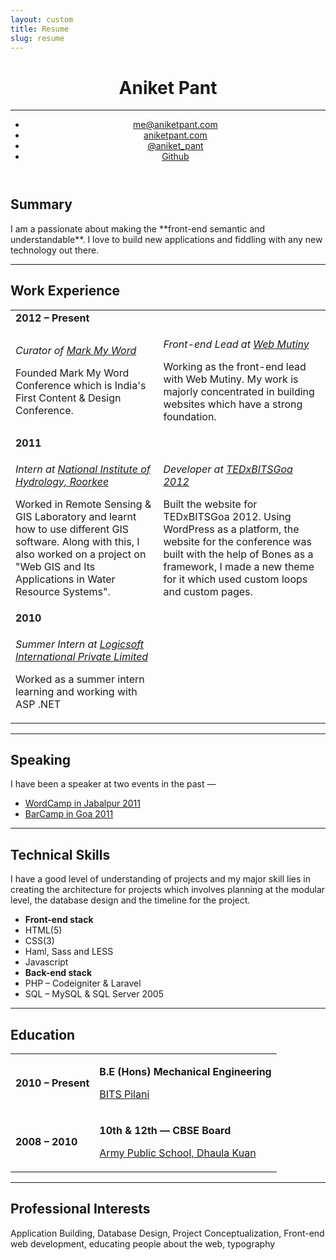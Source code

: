 ```yaml
---
layout: custom
title: Resume
slug: resume
---
```


<div class="header-container gw">
    <header class="g one-whole" role="banner">
        <h1 class="g one-whole title text-center">Aniket Pant</h1>
        <hr class="g one-whole rule rule--dashed" />
        <ul class="g one-whole nav nav--banner">
        	<li><a href="mailto:me@aniketpant.com">me@aniketpant.com</a></li>
        	<li><a href="https//aniketpant.com">aniketpant.com</a></li>
        	<li><a href="https://twitter.com/aniket_Pant">@aniket_pant</a></li>
        	<li><a href="https://github.com/aniketpant">Github</a></li>
        </ul>
    </header> <!-- header -->
</div> <!-- header-container -->

<div class="main-container gw">
    <div role="main">
    	<section>
    		<h2>Summary</h2>
    		<p markdown="1">
    			I am a passionate about making the **front-end semantic and understandable**. I love to build new applications and fiddling with any new technology out there.
    		</p>
    	</section>
        <hr class="g one-whole rule rule--dashed" />
    	<section>
    		<h2>Work Experience</h2>
			<table class="table--bordered">
		       <colgroup>
		           <col class="t10">
		           <col class="t10">
		           <col>
		       </colgroup>
				<tr>
					<td colspan="3"><strong>2012 &ndash; Present</strong></td>
				</tr>
				<tr>
					<td>
						<p><em>Curator of <a href="http://markmyword.in">Mark My Word</a></em></p>
						<p>Founded Mark My Word Conference which is India's First Content &amp; Design Conference.</p>
					</td>
					<td>
						<p><em>Front-end Lead at <a href="http://webmutiny.in">Web Mutiny</a></em></p>
						<p>Working as the front-end lead with Web Mutiny. My work is majorly concentrated in building websites which have a strong foundation.</p>
					</td>
				</tr>
				<tr>
					<td colspan="3"><strong>2011</strong></td>
				</tr>
				<tr>
					<td>
						<p><em>Intern at <a href="http://nih.ernet.in">National Institute of Hydrology, Roorkee</a></em></p>
						<p>Worked in Remote Sensing &amp; GIS Laboratory and learnt how to use different GIS software. Along with this, I also worked on a project on "Web GIS and Its Applications in Water Resource Systems".</p>
					</td>
					<td>
						<p><em>Developer at <a href="http://tedxbitsgoa">TEDxBITSGoa 2012</a></em></p>
						<p>Built the website for TEDxBITSGoa 2012. Using WordPress as a platform, the website for the conference was built with the help of Bones as a framework, I made a new theme for it which used custom loops and custom pages.</p>
					</td>
				</tr>
				<tr>
					<td colspan="3"><strong>2010</strong></td>
				</tr>
				<tr>
					<td>
						<p><em>Summer Intern at <a href="http://lsipl.com">Logicsoft International Private Limited</a></em></p>
						<p>Worked as a summer intern learning and working with ASP .NET</p>
					</td>
				</tr>
			</table>
    	</section>
        <hr class="g one-whole rule rule--dashed" />
    	<section>
    		<h2>Speaking</h2>
    		<p>I have been a speaker at two events in the past &mdash;</p>
    		<ul>
    			<li><a href="/speaking/wordcamp-jabalpur-2011">WordCamp in Jabalpur 2011</a></li>
    			<li><a href="/speaking/barcamp-goa-2011">BarCamp in Goa 2011</a></li>
    		</ul>
    	</section>
        <hr class="g one-whole rule rule--dashed" />
    	<section>
    		<h2>Technical Skills</h2>
    		<p>I have a good level of understanding of projects and my major skill lies in creating the architecture for projects which involves planning at the modular level, the database design and the timeline for the project.</p>
    		<ul class="matrix two-cols">
    			<li class="all-cols"><strong>Front-end stack</strong></li>
    			<li>HTML(5)</li>
    			<li>CSS(3)</li>
    			<li>Haml, Sass and LESS</li>
    			<li>Javascript</li>
    			<li class="all-cols"><strong>Back-end stack</strong></li>
    			<li>PHP &ndash; Codeigniter &amp; Laravel</li>
    			<li>SQL &ndash; MySQL &amp; SQL Server 2005</li>
    		</ul>
    	</section>
        <hr class="g one-whole rule rule--dashed" />
    	<section>
    		<h2>Education</h2>
			<table class="table--bordered">
		       <colgroup>
		           <col class="t10">
		           <col class="t10">
		           <col>
		       </colgroup>
				<tr>
					<td><strong>2010 &ndash; Present</strong></td>
					<td colspan="2">
						<p><strong>B.E (Hons) Mechanical Engineering</strong></p>
						<p><a href="http://universe.bits-pilani.ac.in">BITS Pilani</a></p>
					</td>
				</tr>
				<tr>
					<td><strong>2008 &ndash; 2010</strong></td>
					<td colspan="2">
						<p><strong>10th &amp; 12th &mdash; CBSE Board</strong></p>
						<p><a href="http://www.apsdk.com">Army Public School, Dhaula Kuan</a></p>
					</td>
				</tr>
			</table>
		</section>
        <hr class="g one-whole rule rule--dashed" />
    	<section>
    		<h2>Professional Interests</h2>
    		<p>Application Building, Database Design, Project Conceptualization, Front-end web development, educating people about the web, typography</p>
		</section>
    </div> <!-- main -->
</div> <!-- main-container -->